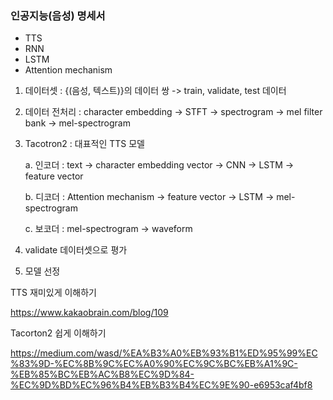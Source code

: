### 인공지능(음성) 명세서

- TTS
- RNN
- LSTM
- Attention mechanism

1. 데이터셋 : {(음성, 텍스트)}의 데이터 쌍 -> train, validate, test 데이터
2. 데이터 전처리 : character embedding -> STFT -> spectrogram -> mel filter bank -> mel-spectrogram

3. Tacotron2 : 대표적인 TTS 모델

   a. 인코더 : text -> character embedding vector -> CNN -> LSTM -> feature vector

   b. 디코더 : Attention mechanism -> feature vector -> LSTM -> mel-spectrogram

   c. 보코더 : mel-spectrogram -> waveform

4. validate 데이터셋으로 평가

5. 모델 선정



TTS 재미있게 이해하기

https://www.kakaobrain.com/blog/109

Tacorton2 쉽게 이해하기

https://medium.com/wasd/%EA%B3%A0%EB%93%B1%ED%95%99%EC%83%9D-%EC%8B%9C%EC%A0%90%EC%9C%BC%EB%A1%9C-%EB%85%BC%EB%AC%B8%EC%9D%84-%EC%9D%BD%EC%96%B4%EB%B3%B4%EC%9E%90-e6953caf4bf8